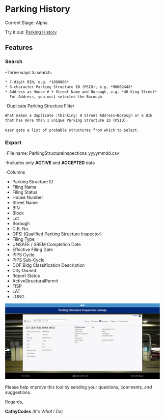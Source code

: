 # Parking History 
Current Stage: Alpha

Try it out: [Parking History](https://cathycodes.github.io/alphahist/alphapark.html)

## Features

### Search
  
  -Three ways to search:

    * 7-digit BIN, e.g. *1008086*
    * 8-character Parking Structure ID (PSID), e.g. *M0002448*
    * Address as House # + Street Name and Borough, e.g. *46 King Street*
      For Address, you must selected the Borough
      
  -Duplicate Parking Structure Filter
  
    What makes a duplicate :thinking: A Street Address+Borough or a BIN that has more than 1 unique Parking Structure ID (PSID).
    
    User gets a list of probable structures from which to select.
    
    
### Export

  -File name: ParkingStructureInspections_yyyymmdd.csv
  
  -Includes only **ACTIVE** and **ACCEPTED** data
  
  -Columns
-	Parking Structure ID
-	Filing Name
-	Filing Status
-	House  Number
-	Street Name
-	BIN
-	Block
-	Lot
-	Borough
-	C.B. No.
-	QPSI  (Qualified Parking Structure Inspector)
-	Filing Type
-	UNSAFE / SREM Completion Date
-	Effective Filing Date
-	PIPS Cycle
-	PIPS Sub-Cycle
-	DOF Bldg Classification Description
-	City Owned
-	Report Status
-	ActiveStructuralPermit
-	FISP
-	LAT
-	LONG
  
![Sample Page](pgsmp.jpg)


Please help improve this tool by sending your questions, comments, and suggestions.


Regards, 

**CathyCodes** (*It's What I Do*)
